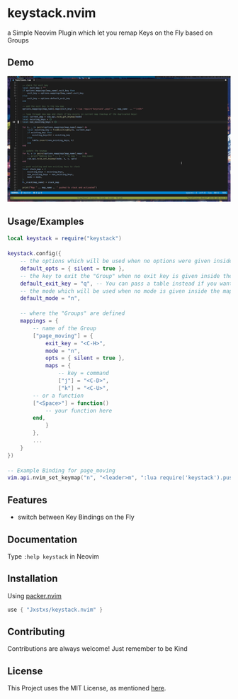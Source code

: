 # keystack.nvim

a Simple Neovim Plugin which let you remap Keys on the Fly based on Groups

## Demo

![Demo](./demo-keystack.gif)

## Usage/Examples

```lua
local keystack = require("keystack")

keystack.config({
    -- the options which will be used when no options were given inside the mapping
    default_opts = { silent = true },
    -- the key to exit the "Group" when no exit key is given inside the mapping
    default_exit_key = "q", -- You can pass a table instead if you want multiple ways to exit
    -- the mode which will be used when no mode is given inside the mapping 
    default_mode = "n",

    -- where the "Groups" are defined
    mappings = {
        -- name of the Group
        ["page_moving"] = {
            exit_key = "<C-H>",
            mode = "n",
            opts = { silent = true },
            maps = {
                -- key = command
                ["j"] = "<C-D>",
                ["k"] = "<C-U>",
		-- or a function 
		["<Space>"] = function()
			-- your function here
		end,
            }
        },
        ...
    }
})

-- Example Binding for page_moving
vim.api.nvim_set_keymap("n", "<leader>m", ":lua require('keystack').push('page_moving')")
```

## Features

- switch between Key Bindings on the Fly
<!-- - show the new Keys in a floating Window -->

## Documentation

Type `:help keystack` in Neovim

## Installation

Using [packer.nvim](https://github.com/wbthomason/packer.nvim)

```lua
use { "Jxstxs/keystack.nvim" }
```
    
## Contributing

Contributions are always welcome! Just remember to be Kind

## License

This Project uses the MIT License, as mentioned [here](./LICENSE).
